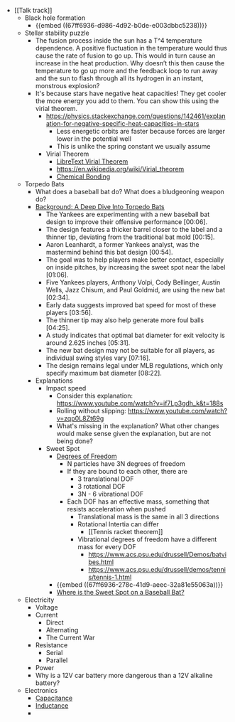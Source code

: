 - [[Talk track]]
	- Black hole formation
		- {{embed ((67ff6936-d986-4d92-b0de-e003dbbc5238))}}
	- Stellar stability puzzle
		- The fusion process inside the sun has a T^4 temperature dependence. A positive fluctuation in the temperature would thus cause the rate of fusion to go up. This would in turn cause an increase in the heat production. Why doesn’t this then cause the temperature to go up more and the feedback loop to run away and the sun to flash through all its hydrogen in an instant, monstrous explosion?
		- It's because stars have negative heat capacities! They get cooler the more energy you add to them. You can show this using the virial theorem.
			- https://physics.stackexchange.com/questions/142461/explanation-for-negative-specific-heat-capacities-in-stars
				- Less energetic orbits are faster because forces are larger lower in the potential well
				- This is unlike the spring constant we usually assume
			- Virial Theorem
				- [LibreText Virial Theorem](https://phys.libretexts.org/Bookshelves/Classical_Mechanics/Variational_Principles_in_Classical_Mechanics_(Cline)/02%3A_Review_of_Newtonian_Mechanics/2.11%3A_Virial_Theorem)
				- https://en.wikipedia.org/wiki/Virial_theorem
				- [Chemical Bonding](https://chem.libretexts.org/Bookshelves/Physical_and_Theoretical_Chemistry_Textbook_Maps/Quantum_Tutorials_(Rioux)/03%3A_Chemical_Bonding/3.03%3A_The_Covalent_Bond_Clarified_Through_the_Use_of_the_Virial_Theorem)
	- Torpedo Bats
		- What does a baseball bat do? What does a bludgeoning weapon do?
		- [Background: A Deep Dive Into Torpedo Bats](https://www.youtube.com/watch?v=LgeOXKb1jC0)
			- The Yankees are experimenting with a new baseball bat design to improve their offensive performance [00:06].
			- The design features a thicker barrel closer to the label and a thinner tip, deviating from the traditional bat mold [00:15].
			- Aaron Leanhardt, a former Yankees analyst, was the mastermind behind this bat design [00:54].
			- The goal was to help players make better contact, especially on inside pitches, by increasing the sweet spot near the label [01:06].
			- Five Yankees players, Anthony Volpi, Cody Bellinger, Austin Wells, Jazz Chisum, and Paul Goldmid, are using the new bat [02:34].
			- Early data suggests improved bat speed for most of these players [03:56].
			- The thinner tip may also help generate more foul balls [04:25].
			- A study indicates that optimal bat diameter for exit velocity is around 2.625 inches [05:31].
			- The new bat design may not be suitable for all players, as individual swing styles vary [07:16].
			- The design remains legal under MLB regulations, which only specify maximum bat diameter [08:22].
		- Explanations
			- Impact speed
				- Consider this explanation: https://www.youtube.com/watch?v=if7Lp3gdh_k&t=188s
				- Rolling without slipping: https://www.youtube.com/watch?v=zqp0L8Zt69g
				- What's missing in the explanation? What other changes would make sense given the explanation, but are not being done?
			- Sweet Spot
				- [Degrees of Freedom](https://en.wikipedia.org/wiki/Degrees_of_freedom_(mechanics))
					- N particles have 3N degrees of freedom
					- If they are bound to each other, there are
						- 3 translational DOF
						- 3 rotational DOF
						- 3N - 6 vibrational DOF
					- Each DOF has an effective mass, something that resists acceleration when pushed
						- Translational mass is the same in all 3 directions
						- Rotational Intertia can differ
							- [[Tennis racket theorem]]
						- Vibrational degrees of freedom have a different mass for every DOF
							- https://www.acs.psu.edu/drussell/Demos/batvibes.html
							- https://www.acs.psu.edu/drussell/demos/tennis/tennis-1.html
				- {{embed ((67ff6936-278c-41d9-aeec-32a81e55063a))}}
				- [Where is the Sweet Spot on a Baseball Bat?](https://www.youtube.com/watch?v=4Znhd11avpA)
	- Electricity
		- Voltage
		- Current
			- Direct
			- Alternating
			- The Current War
		- Resistance
			- Serial
			- Parallel
		- Power
		- Why is a 12V car battery more dangerous than a 12V alkaline battery?
	- Electronics
		- [Capacitance](https://en.wikipedia.org/wiki/Capacitance)
		- [Inductance](https://en.wikipedia.org/wiki/Inductance)
		-